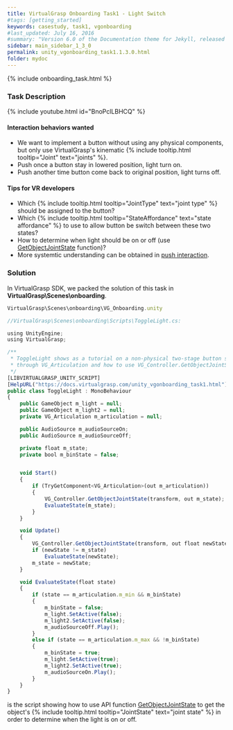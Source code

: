 ```yaml
---
title: VirtualGrasp Onboarding Task1 - Light Switch
#tags: [getting_started]
keywords: casestudy, task1, vgonboarding
#last_updated: July 16, 2016
#summary: "Version 6.0 of the Documentation theme for Jekyll, released July 4, 2016, implements relative links so you can view the files offline or on any server without configuring urls and baseurls. Additionally, you can store pages in subdirectories. Templates for alerts and images are available."
sidebar: main_sidebar_1_3_0
permalink: unity_vgonboarding_task1.1.3.0.html
folder: mydoc
---
```


{% include onboarding_task.html %}

### Task Description

<!--{% include youtube.html id="_4IFXcsT9ME" %}-->

{% include youtube.html id="BnoPclLBHCQ" %}

#### Interaction behaviors wanted

* We want to implement a button without using any physical components, but only use VirtualGrasp's kinematic {% include tooltip.html tooltip="Joint" text="joints" %}.
* Push once a button stay in lowered position, light turn on.
* Push another time button come back to original position, light turns off.

#### Tips for VR developers

* Which {% include tooltip.html tooltip="JointType" text="joint type" %} should be assigned to the button?
* Which {% include tooltip.html tooltip="StateAffordance" text="state affordance" %} to use to allow button be switch between these two states?
* How to determine when light should be on or off (use [GetObjectJointState](virtualgrasp_unityapi.1.3.0.html#vg_controllergetobjectjointstate) function)?
* More systemtic understanding can be obtained in [push interaction](push_interaction.1.3.0.html#background).

### Solution

In VirtualGrasp SDK, we packed the solution of this task in **VirtualGrasp\Scenes\onboarding**.

```js
VirtualGrasp\Scenes\onboarding\VG_Onboarding.unity
````

```js
//VirtualGrasp\Scenes\onboarding\Scripts\ToggleLight.cs:

using UnityEngine;
using VirtualGrasp;

/** 
 * ToggleLight shows as a tutorial on a non-physical two-stage button setup 
 * through VG_Articulation and how to use VG_Controller.GetObjectJointState to toggle light on and off. 
 */
[LIBVIRTUALGRASP_UNITY_SCRIPT]
[HelpURL("https://docs.virtualgrasp.com/unity_vgonboarding_task1.html")]
public class ToggleLight : MonoBehaviour
{
    public GameObject m_light = null;
    public GameObject m_light2 = null;
    private VG_Articulation m_articulation = null;

    public AudioSource m_audioSourceOn;
    public AudioSource m_audioSourceOff;

    private float m_state;
    private bool m_binState = false;


    void Start()
    {
        if (TryGetComponent<VG_Articulation>(out m_articulation))
        {
            VG_Controller.GetObjectJointState(transform, out m_state);
            EvaluateState(m_state);
        }
    }

    void Update()
    {
        VG_Controller.GetObjectJointState(transform, out float newState);
        if (newState != m_state)
            EvaluateState(newState);
        m_state = newState;
    }

    void EvaluateState(float state)
    {
        if (state == m_articulation.m_min && m_binState)
        {
            m_binState = false;
            m_light.SetActive(false);
            m_light2.SetActive(false);
            m_audioSourceOff.Play();
        }
        else if (state == m_articulation.m_max && !m_binState)
        {
            m_binState = true;
            m_light.SetActive(true);
            m_light2.SetActive(true);
            m_audioSourceOn.Play();
        }
    }
}

````
is the script showing how to use API function [GetObjectJointState](virtualgrasp_unityapi.1.3.0.html#vg_controllergetobjectjointstate) to get the object's {% include tooltip.html tooltip="JointState" text="joint state" %} in order to determine when the light is on or off. 

